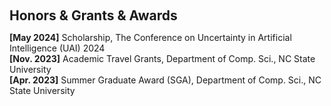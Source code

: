 <h1 id="award"></h1>

<h2 style="margin: 60px 0px 10px;">Honors & Grants & Awards</h2>

<strong>[May 2024]</strong> Scholarship, The Conference on Uncertainty in Artificial Intelligence (UAI) 2024
<br/>
<strong>[Nov. 2023]</strong> Academic Travel Grants, Department of Comp. Sci., NC State University
<br/>
<strong>[Apr. 2023]</strong> Summer Graduate Award (SGA), Department of Comp. Sci., NC State University
